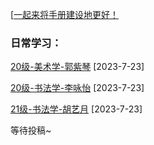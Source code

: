 [[一起来将手册建设地更好！](preface/Sharing_experience.md)

### 日常学习：
[20级-美术学-郭紫琴](大学学习篇/日常学习/20级-美术学-郭紫琴.md) [2023-7-23]

[20级-书法学-李咏怡](大学学习篇/日常学习/20级-书法学-李咏怡.md) [2023-7-23]

[21级-书法学-胡艺月](大学学习篇/日常学习/21级-书法学-胡艺月.md) [2023-7-23]

等待投稿~